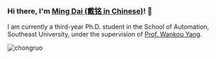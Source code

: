 ### Hi there, I'm [Ming Dai (戴铭 in Chinese)](https://dmmm1997.github.io/)! 👋

I am currently a third-year Ph.D. student in the School of Automation, Southeast University, under the supervision of [Prof. Wankou Yang](https://scholar.google.com/citations?user=PMzEsJgAAAAJ&hl=zh-CN).

<p align="left"> <img src="![Ming Dai's GitHub stats](https://github-readme-stats.vercel.app/api?username=Dmmm1997&show_icons=true&include_all_commits=true&count_private=true" alt="chongruo" /> </p>

